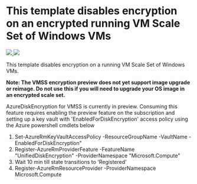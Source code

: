 # This template disables encryption on an encrypted running VM Scale Set of Windows VMs

<a href="https://portal.azure.com/#create/Microsoft.Template/uri/https%3A%2F%2Fraw.githubusercontent.com%2FAzure%2Fazure-quickstart-templates%2Fmaster%2F201-decrypt-vmss-windows%2Fazuredeploy.json" target="_blank">
    <img src="http://azuredeploy.net/deploybutton.png"/>
</a>
<a href="http://armviz.io/#/?load=https%3A%2F%2Fraw.githubusercontent.com%2FAzure%2Fazure-quickstart-templates%2Fmaster%2F201-decrypt-vmss-windows%2Fazuredeploy.json" target="_blank">
    <img src="http://armviz.io/visualizebutton.png"/>
</a>

This template disables encryption on a running VM Scale Set of Windows VMs.

__Note: The VMSS encryption preview does not yet support image upgrade or reimage. Do not use this if you will need to upgrade your OS image in an encrypted scale set.__

AzureDiskEncryption for VMSS is currently in preview. Consuming this feature requires enabling the preview feature on the subscription and setting up a key vault with 'EnabledForDiskEncryption' access policy using the Azure powershell cmdlets below 
1. Set-AzureRmKeyVaultAccessPolicy -ResourceGroupName <rgName> -VaultName <vaultName> -EnabledForDiskEncryption"
2. Register-AzureRmProviderFeature -FeatureName "UnifiedDiskEncryption" -ProviderNamespace "Microsoft.Compute"
3. Wait 10 min till state transitions to 'Registered'
4. Register-AzureRmResourceProvider -ProviderNamespace Microsoft.Compute
